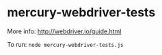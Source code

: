 # mercury-webdriver-tests

More info: http://webdriver.io/guide.html

To run: `node mercury-webdriver-tests.js`
